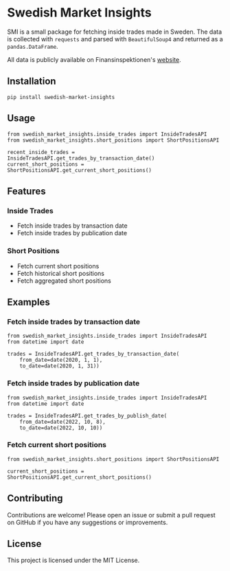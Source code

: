 # Swedish Market Insights

SMI is a small package for fetching inside trades made in Sweden.
The data is collected with `requests` and parsed with `BeautifulSoup4`
and returned as a `pandas.DataFrame`.

All data is publicly available on Finansinspektionen's [website](https://fi.se/).

## Installation

```
pip install swedish-market-insights
```

## Usage

```python3
from swedish_market_insights.inside_trades import InsideTradesAPI
from swedish_market_insights.short_positions import ShortPositionsAPI

recent_inside_trades = InsideTradesAPI.get_trades_by_transaction_date()
current_short_positions = ShortPositionsAPI.get_current_short_positions()
```

## Features

### Inside Trades
- Fetch inside trades by transaction date
- Fetch inside trades by publication date

### Short Positions
- Fetch current short positions
- Fetch historical short positions
- Fetch aggregated short positions

## Examples

### Fetch inside trades by transaction date

```python3
from swedish_market_insights.inside_trades import InsideTradesAPI
from datetime import date

trades = InsideTradesAPI.get_trades_by_transaction_date(
    from_date=date(2020, 1, 1),
    to_date=date(2020, 1, 31))
```

### Fetch inside trades by publication date

```python3
from swedish_market_insights.inside_trades import InsideTradesAPI
from datetime import date

trades = InsideTradesAPI.get_trades_by_publish_date(
    from_date=date(2022, 10, 8),
    to_date=date(2022, 10, 10))
```

### Fetch current short positions

```python3
from swedish_market_insights.short_positions import ShortPositionsAPI

current_short_positions = ShortPositionsAPI.get_current_short_positions()
```

## Contributing

Contributions are welcome! Please open an issue or submit a pull request on GitHub if you have any suggestions or
improvements.

## License

This project is licensed under the MIT License.